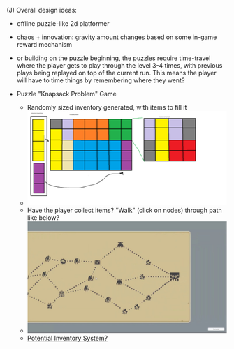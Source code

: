 

(J) Overall design ideas:

 - offline puzzle-like 2d platformer
 - chaos + innovation: gravity amount changes based on some in-game reward mechanism
 - or building on the puzzle beginning, the puzzles require time-travel where the player
   gets to play through the level 3-4 times, with previous plays being replayed on top of the current
   run. This means the player will have to time things by remembering where they went?


 - Puzzle "Knapsack Problem" Game
   - Randomly sized inventory generated, with items to fill it
   - ![Brainstorming Paint](./images/brainstorm.png)
   - Have the player collect items? "Walk" (click on nodes) through path like below?
   - ![Slay the Spire Map](./images/slaythespireexample.png)
   - [Potential Inventory System?](https://assetstore.unity.com/packages/tools/gui/variable-inventory-system-174157)















